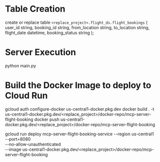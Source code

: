 # Table Creation
create or replace table `<replace_project>.flight_ds.flight_bookings`
(
  user_id string,
  booking_id string,
  from_location string,
  to_location string,
  flight_date datetime,
  booking_status string
);

# Server Execution 
python main.py


# Build the Docker Image to deploy to Cloud Run
gcloud auth configure-docker us-central1-docker.pkg.dev
docker build . -t us-central1-docker.pkg.dev/<replace_project>/docker-repo/mcp-server-flight-booking
docker push us-central1-docker.pkg.dev/<replace_project>/docker-repo/mcp-server-flight-booking

gcloud run deploy mcp-server-flight-booking-service --region us-central1 \
--port=8080 \
--no-allow-unauthenticated \
--image us-central1-docker.pkg.dev/<replace_project>/docker-repo/mcp-server-flight-booking

